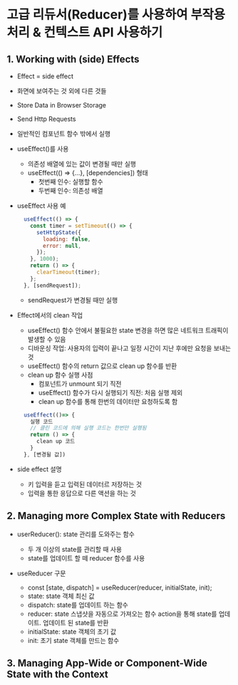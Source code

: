 # 고급 리듀서(Reducer)를 사용하여 부작용 처리 & 컨텍스트 API 사용하기

## 1. Working with (side) Effects
- Effect = side effect
- 화면에 보여주는 것 외에 다른 것들
- Store Data in Browser Storage
- Send Http Requests
- 일반적인 컴포넌트 함수 밖에서 실행
- useEffect()를 사용
  - 의존성 배열에 있는 값이 변경될 때만 실행
  - useEffect(() => {...}, [dependencies]) 형태
    - 첫번째 인수: 실행할 함수
    - 두번째 인수: 의존성 배열

- useEffect 사용 예
  ```javascript
    useEffect(() => {
      const timer = setTimeout(() => {
        setHttpState({
          loading: false,
          error: null,
        });
      }, 1000);
      return () => {
        clearTimeout(timer);
      };
    }, [sendRequest]);
  ```
  - sendRequest가 변경될 때만 실행

- Effect에서의 clean 작업
  - useEffect() 함수 안에서 불필요한 state 변경을 하면 많은 네트워크 트래픽이 발생할 수 있음
  - 디바운싱 작업: 사용자의 입력이 끝나고 일정 시간이 지난 후에만 요청을 보내는 것
  - useEffect() 함수의 return 값으로 clean up 함수를 반환
  - clean up 함수 실행 사점
    - 컴포넌트가 unmount 되기 직전
    - useEffect() 함수가 다시 실행되기 직전: 처음 실행 제외
    - clean up 함수를 통해 한번의 데이터만 요청하도록 함
  ```javascript
    useEffect(()=> {
      실행 코드
      // 클린 코드에 의해 실행 코드는 한번만 실행됨
      return () => {
        clean up 코드
      }
    }, [변경될 값])
  ```
- side effect 설명
  - 키 입력을 듣고 입력된 데이터르 저장하는 것
  - 입력을 통한 응답으로 다른 액션을 하는 것

## 2. Managing more Complex State with Reducers
- userReducer(): state 관리를 도와주는 함수
  - 두 개 이상의 state를 관리할 때 사용
  - state를 업데이트 할 떼 reducer 함수를 사용

- useReducer 구문
  - const [state, dispatch] = useReducer(reducer, initialState, init);
  - state: state 객체 최신 값
  - dispatch: state를 업데이트 하는 함수
  - reducer: state 스냅샷을 자동으로 가져오는 함수 action을 통해 state를 업데이트. 업데이트 된 state를 반환
  - initialState: state 객체의 초기 값
  - init: 초기 state 객체를 만드는 함수

## 3. Managing App-Wide or Component-Wide State with the Context